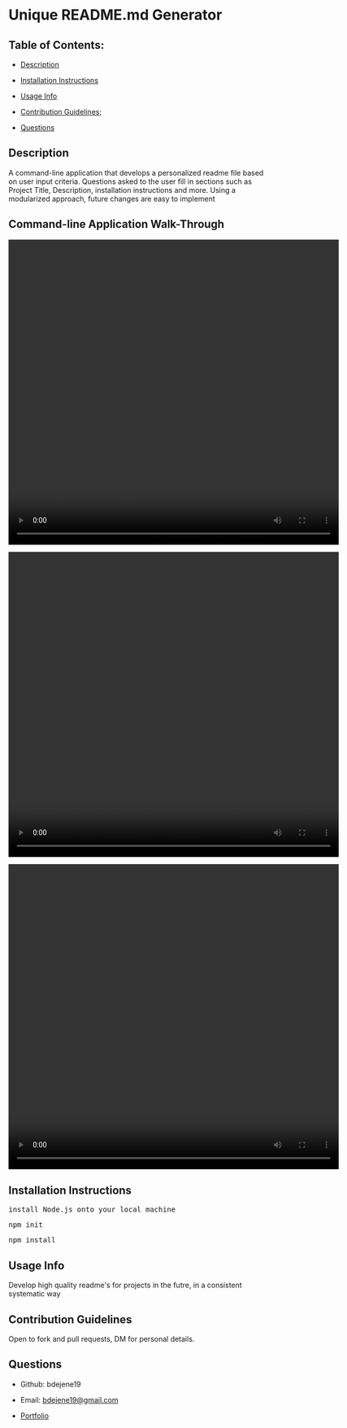 # Unique README.md Generator 

  ## Table of Contents:

  * [Description](#description)</a>

  * [Installation Instructions](#installation-instructions)

  * [Usage Info](#usage-info)

  * [Contribution Guidelines](#contribution-guidelines);

  * [Questions](#questions)

  ## Description

  A command-line application that develops a personalized readme file based on user input criteria. Questions asked to the user fill in sections such as Project Title, Description, installation instructions and more. Using a modularized approach, future changes are easy to implement

  ## Command-line Application Walk-Through 
<video src="https://drive.google.com/file/d/1H2jIGikta66mgiPwZZvmsA0t_lmCsLnj/view?usp=sharing" width=650 height=600 alt="walkthrough of readme generator on the command line" autoplay loop></video>

<video src="https://drive.google.com/drive/folders/1K2elOSfUs6YlQ2iWjdV-Wo3jC4C0HMwH" width="650" height="600" alt="walkthrough of readme generator on the command line" autoplay loop></video>

<video src="https://drive.google.com/file/d/1H2jIGikta66mgiPwZZvmsA0t_lmCsLnj/view?usp=sharing" width="650px" height="600px" alt="walkthrough of readme generator on the command line" autoplay loop></video>

  ## Installation Instructions

    
<pre>install Node.js onto your local machine</pre>

<pre>npm init</pre>

<pre>npm install</pre>


  ## Usage Info
Develop high quality readme's for projects in the futre, in a consistent systematic way
    


  ## Contribution Guidelines
Open to fork and pull requests, DM for personal details.


  ## Questions

  * Github: bdejene19

  * Email: bdejene19@gmail.com

  * [Portfolio](https://bdejene19.github.io/updatedPortfolio/)
 
  

  

